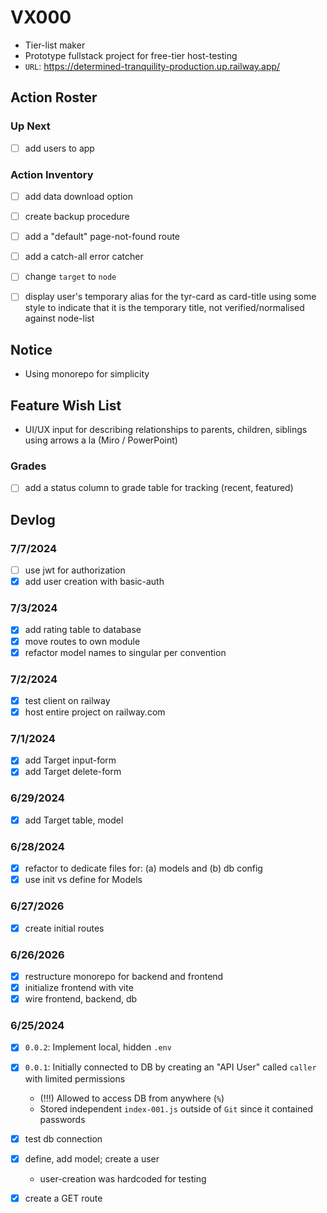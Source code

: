 




# VX000
- Tier-list maker
- Prototype fullstack project for free-tier host-testing
- `URL`: https://determined-tranquility-production.up.railway.app/





## Action Roster

### Up Next
- [ ] add users to app

### Action Inventory
- [ ] add data download option
- [ ] create backup procedure
- [ ] add a "default" page-not-found route
- [ ] add a catch-all error catcher
- [ ] change `target` to `node`
- [ ] display user's temporary alias for the tyr-card as card-title using some style to indicate that it is the temporary title, not verified/normalised against node-list


## Notice
- Using monorepo for simplicity





## Feature Wish List
- UI/UX input for describing relationships to parents, children, siblings using arrows a la (Miro / PowerPoint)

### Grades
- [ ] add a status column to grade table for tracking (recent, featured)



## Devlog

### 7/7/2024
- [ ] use jwt for authorization
- [x] add user creation with basic-auth

### 7/3/2024
- [x] add rating table to database
- [x] move routes to own module
- [x] refactor model names to singular per convention

### 7/2/2024
- [x] test client on railway
- [x] host entire project on railway.com

### 7/1/2024
- [x] add Target input-form
- [x] add Target delete-form

### 6/29/2024
- [x] add Target table, model

### 6/28/2024
- [x] refactor to dedicate files for: (a) models and (b) db config
- [x] use init vs define for Models

### 6/27/2026
- [x] create initial routes

### 6/26/2026
- [x] restructure monorepo for backend and frontend
- [x] initialize frontend with vite
- [x] wire frontend, backend, db

### 6/25/2024
- [x] `0.0.2`: Implement local, hidden `.env`
- [x] `0.0.1`: Initially connected to DB by creating an "API User" called `caller` with limited permissions
    - (!!!) Allowed to access DB from anywhere (`%`)
    - Stored independent `index-001.js` outside of `Git` since it contained passwords
- [x] test db connection
- [x] define, add model; create a user
    - user-creation was hardcoded for testing
- [x] create a GET route












